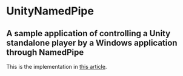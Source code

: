 # UnityNamedPipe

## A sample application of controlling a Unity standalone player by a Windows application through NamedPipe

This is the implementation in [this article](https://roundwide.com/ja/control-unity-player-by-windows-app/).